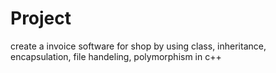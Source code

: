 # Project
create a invoice software for shop by using class, inheritance, encapsulation, file handeling, polymorphism in c++
